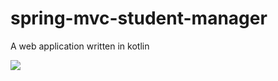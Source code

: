 # spring-mvc-student-manager

A web application written in kotlin

![](https://raw.githubusercontent.com/eric-ampire/spring-mvc-student-manager/master/DeepinScreenshot_select-area_20190412065419.png)
